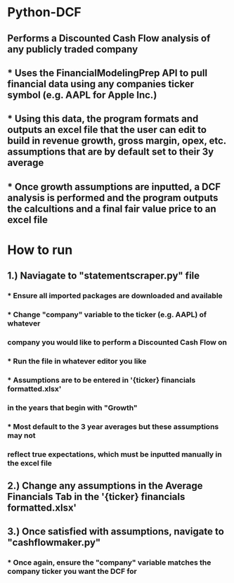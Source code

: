# Python-DCF
## Performs a Discounted Cash Flow analysis of any publicly traded company 

## * Uses the FinancialModelingPrep API to pull financial data using any companies ticker symbol (e.g. AAPL for Apple Inc.) 
## * Using this data, the program formats and outputs an excel file that the user can edit to build in revenue growth, gross margin, opex, etc. assumptions that are by default set to their 3y average

## * Once growth assumptions are inputted, a DCF analysis is performed and the program outputs the calcultions and a final fair value price to an excel file

# How to run

## 1.) Naviagate to "statementscraper.py" file

### * Ensure all imported packages are downloaded and available
### * Change "company" variable to the ticker (e.g. AAPL) of whatever 
###   company you would like to perform a Discounted Cash Flow on 
### * Run the file in whatever editor you like
### * Assumptions are to be entered in '{ticker} financials formatted.xlsx'
###   in the years that begin with "Growth"
### * Most default to the 3 year averages but these assumptions may not
###   reflect true expectations, which must be inputted manually in the excel file

## 2.) Change any assumptions in the Average Financials Tab in the '{ticker} financials formatted.xlsx'

## 3.) Once satisfied with assumptions, navigate to "cashflowmaker.py"

### * Once again, ensure the "company" variable matches the company ticker you want the DCF for 
